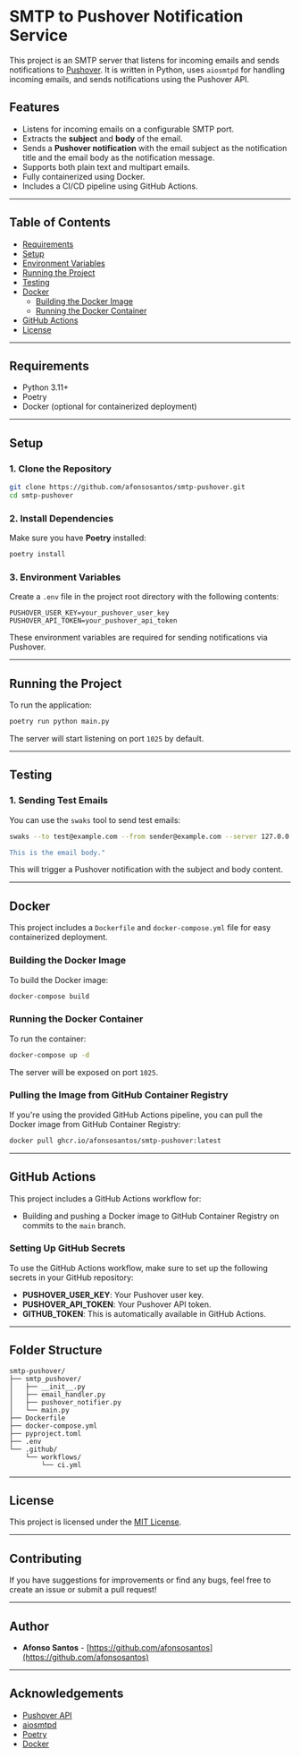 
# SMTP to Pushover Notification Service

This project is an SMTP server that listens for incoming emails and sends notifications to [Pushover](https://pushover.net/). It is written in Python, uses `aiosmtpd` for handling incoming emails, and sends notifications using the Pushover API.

## Features

- Listens for incoming emails on a configurable SMTP port.
- Extracts the **subject** and **body** of the email.
- Sends a **Pushover notification** with the email subject as the notification title and the email body as the notification message.
- Supports both plain text and multipart emails.
- Fully containerized using Docker.
- Includes a CI/CD pipeline using GitHub Actions.

---

## Table of Contents

- [Requirements](#requirements)
- [Setup](#setup)
- [Environment Variables](#environment-variables)
- [Running the Project](#running-the-project)
- [Testing](#testing)
- [Docker](#docker)
  - [Building the Docker Image](#building-the-docker-image)
  - [Running the Docker Container](#running-the-docker-container)
- [GitHub Actions](#github-actions)
- [License](#license)

---

## Requirements

- Python 3.11+
- Poetry
- Docker (optional for containerized deployment)

---

## Setup

### 1. Clone the Repository

```bash
git clone https://github.com/afonsosantos/smtp-pushover.git
cd smtp-pushover
```

### 2. Install Dependencies

Make sure you have **Poetry** installed:

```bash
poetry install
```

### 3. Environment Variables

Create a `.env` file in the project root directory with the following contents:

```
PUSHOVER_USER_KEY=your_pushover_user_key
PUSHOVER_API_TOKEN=your_pushover_api_token
```

These environment variables are required for sending notifications via Pushover.

---

## Running the Project

To run the application:

```bash
poetry run python main.py
```

The server will start listening on port `1025` by default.

---

## Testing

### 1. Sending Test Emails

You can use the `swaks` tool to send test emails:

```bash
swaks --to test@example.com --from sender@example.com --server 127.0.0.1:1025 --data "Subject: Test Email

This is the email body."
```

This will trigger a Pushover notification with the subject and body content.

---

## Docker

This project includes a `Dockerfile` and `docker-compose.yml` file for easy containerized deployment.

### Building the Docker Image

To build the Docker image:

```bash
docker-compose build
```

### Running the Docker Container

To run the container:

```bash
docker-compose up -d
```

The server will be exposed on port `1025`.

### Pulling the Image from GitHub Container Registry

If you're using the provided GitHub Actions pipeline, you can pull the Docker image from GitHub Container Registry:

```bash
docker pull ghcr.io/afonsosantos/smtp-pushover:latest
```

---

## GitHub Actions

This project includes a GitHub Actions workflow for:

- Building and pushing a Docker image to GitHub Container Registry on commits to the `main` branch.

### Setting Up GitHub Secrets

To use the GitHub Actions workflow, make sure to set up the following secrets in your GitHub repository:

- **PUSHOVER_USER_KEY**: Your Pushover user key.
- **PUSHOVER_API_TOKEN**: Your Pushover API token.
- **GITHUB_TOKEN**: This is automatically available in GitHub Actions.

---

## Folder Structure

```
smtp-pushover/
├── smtp_pushover/
│   ├── __init__.py
│   ├── email_handler.py
│   ├── pushover_notifier.py
│   └── main.py
├── Dockerfile
├── docker-compose.yml
├── pyproject.toml
├── .env
└── .github/
    └── workflows/
        └── ci.yml
```

---

## License

This project is licensed under the [MIT License](https://opensource.org/license/mit).

---

## Contributing

If you have suggestions for improvements or find any bugs, feel free to create an issue or submit a pull request!

---

## Author

- **Afonso Santos** - [https://github.com/afonsosantos](https://github.com/afonsosantos)

---

## Acknowledgements

- [Pushover API](https://pushover.net/)
- [aiosmtpd](https://aiosmtpd.readthedocs.io/)
- [Poetry](https://python-poetry.org/)
- [Docker](https://www.docker.com/)
